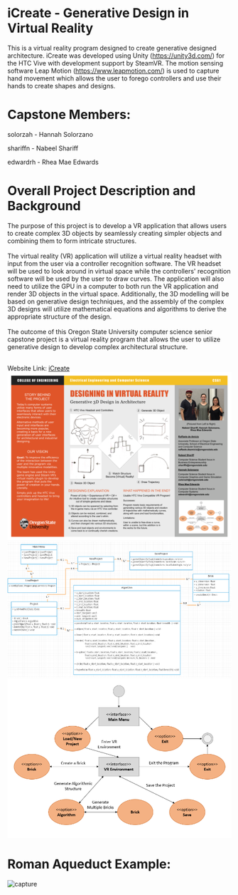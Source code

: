 # iCreate - Generative Design in Virtual Reality

  This is a virtual reality program designed to create generative designed architecture. 
  iCreate was developed using Unity (https://unity3d.com/) for the HTC Vive with development support by SteamVR. 
  The motion sensing software Leap Motion (https://www.leapmotion.com/) is used to capture hand movement which 
  allows the user to forego controllers and use their hands to create shapes and designs.
  
# Capstone Members:

  solorzah - Hannah Solorzano
  
  shariffn - Nabeel Shariff
  
  edwardrh - Rhea Mae Edwards

# Overall Project Description and Background

The purpose of this project is to develop a VR application that allows users to create complex 3D objects by 
seamlessly creating simpler objects and combining them to form intricate structures.
<br><br>
The virtual reality (VR) application will utilize a virtual reality headset with input from the user via a 
controller recognition software. The VR headset will be used to look around in virtual space while the controllers' 
recognition software will be used by the user to draw curves. The application will also need to utilize the GPU in 
a computer to both run the VR application and render 3D objects in the virtual space. Additionally, the 3D modelling 
will be based on generative design techniques, and the assembly of the complex 3D designs will utilize mathematical 
equations and algorithms to derive the appropriate structure of the design.
<br><br>
The outcome of this Oregon State University computer science senior capstone project is a virtual reality program 
that allows the user to utilize generative design to develop complex architectural structure.

<br>
Website Link: <a href="https://icreate2017.github.io/">iCreate<a>

<img width="650" alt="capture" src="Images/poster.png">
<br>
<img width="650" alt="capture" src="Images/class_diagram.PNG">
<br>
<img width="650" alt="capture" src="Images/state_diagram.PNG">
  
# Roman Aqueduct Example:

<img width="437" alt="capture" src="https://user-images.githubusercontent.com/20174370/31916394-63030d20-b807-11e7-8df9-5a46f349cf43.PNG">
